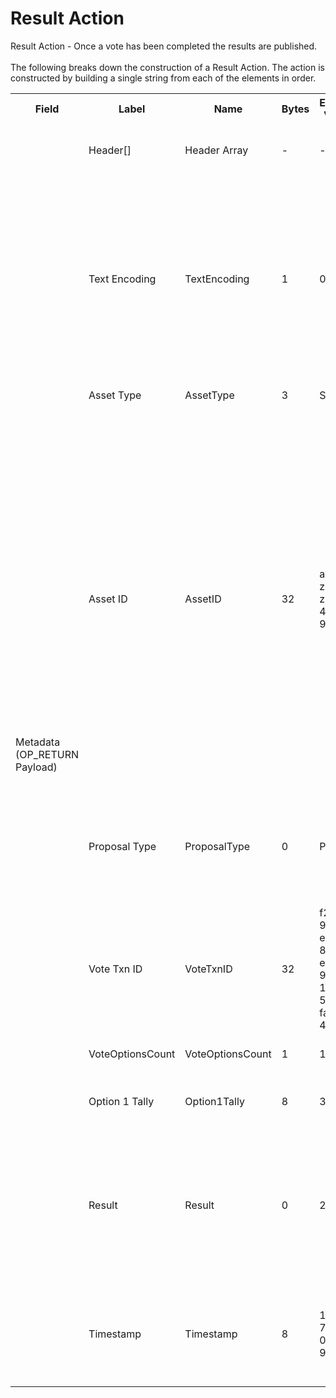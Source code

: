 
<html>
    <head>
        <link rel="stylesheet" href="css/style.css">
        <H1>Result Action</H1>
        <p>
        Result Action -  Once a vote has been completed the results are published.<br><br>
        The following breaks down the construction of a Result Action. The action is constructed by building a single string from each of the elements in order.
        </p>
    </head>
    <div class="ritz grid-container" dir="ltr">
        <body>
            <table class="waffle" cellspacing="0" cellpadding="0" table-layout=fixed width=100%>
                 <tr style='height:19px;'>
                    <th style="width:6%" class="s0">Field</th>
                       <th style="width:9%" class="s1">Label</th>
                    <th style="width:9%" class="s1">Name</th>
                    <th style="width:2%" class="s1">Bytes</th>
                    <th style="width:29%" class="s1">Example Values</th>
                    <th style="width:26%" class="s1">Comments</th>
                    <th style="width:5%" class="s1">Data Type</th>
                    <th style="width:14%" class="s2">Amendment Restrictions</th>
                </tr>
                <tr>
                    <td class="s5" rowspan="10">Metadata (OP_RETURN Payload)</td>
                    <td class="g6">Header[]</td>
                    <td class="g6">Header Array</td>
                    <td class="g6">-</td>
                    <td class="g6">-</td>
                    <td class="g6">Common header data for all messages</td>
                    <td class="g6">Header</td>
                    <td class="g7"></td>
                </tr>
                    <tr>
                    <td class="g10">Text Encoding</td>
                    <td class="g10">TextEncoding</td>
                    <td class="g10">1</td>
                    <td class="g10" style="word-break:break-all">0</td>
                    <td class="g10"> 0 = ASCII, 1 = UTF-8, 2 = UTF-16, 3 = Unicode.  Encoding applies to all 'text' data types. All 'string' types will always be encoded with ASCII.  Where string is selected, all fields will be ASCII.</td>
                    <td class="g10">uint8</td>
                    <td class="g11">Can be changed by Issuer or Operator at their discretion.</td>
                </tr>                <tr>
                    <td class="g10">Asset Type</td>
                    <td class="g10">AssetType</td>
                    <td class="g10">3</td>
                    <td class="g10" style="word-break:break-all">SHC</td>
                    <td class="g10">eg. Share, Bond, Ticket</td>
                    <td class="g10">string</td>
                    <td class="g11"></td>
                </tr>                <tr>
                    <td class="g10">Asset ID</td>
                    <td class="g10">AssetID</td>
                    <td class="g10">32</td>
                    <td class="g10" style="word-break:break-all">apm2qsznhks23z8d83u41s8019hyri3i</td>
                    <td class="g10">Randomly generated base58 string.  Each Asset ID should be unique.  However, a Asset ID is always linked to a Contract that is identified by the public address of the Contract wallet. The Asset Type can be the leading bytes - a convention - to make it easy to identify that it is a token by humans. If its a Contract vote then can be null.</td>
                    <td class="g10">string</td>
                    <td class="g11"></td>
                </tr>                <tr>
                    <td class="g10">Proposal Type</td>
                    <td class="g10">ProposalType</td>
                    <td class="g10">0</td>
                    <td class="g10" style="word-break:break-all">P</td>
                    <td class="g10">1-255. 0 is not valid. P - Proposal, Name of the subfield in Contract Formation or Asset Creation</td>
                    <td class="g10">nvarchar8</td>
                    <td class="g11"></td>
                </tr>                <tr>
                    <td class="g10">Vote Txn ID</td>
                    <td class="g10">VoteTxnID</td>
                    <td class="g10">32</td>
                    <td class="g10" style="word-break:break-all">f2318be9fb3f73e53a29868beae46b42911c2116f979a5d3284face90746cb37</td>
                    <td class="g10">Link to the Vote Action txn.</td>
                    <td class="g10">sha256</td>
                    <td class="g11"></td>
                </tr>                <tr>
                    <td class="g10">VoteOptionsCount</td>
                    <td class="g10">VoteOptionsCount</td>
                    <td class="g10">1</td>
                    <td class="g10" style="word-break:break-all">1</td>
                    <td class="g10">Number of Vote Options to follow.</td>
                    <td class="g10">uint8</td>
                    <td class="g11"></td>
                </tr>                <tr>
                    <td class="g10">Option 1 Tally</td>
                    <td class="g10">Option1Tally</td>
                    <td class="g10">8</td>
                    <td class="g10" style="word-break:break-all">3000</td>
                    <td class="g10">Number of valid votes counted for Option 1</td>
                    <td class="g10">uint64</td>
                    <td class="g11"></td>
                </tr>                <tr>
                    <td class="g10">Result</td>
                    <td class="g10">Result</td>
                    <td class="g10">0</td>
                    <td class="g10" style="word-break:break-all">2</td>
                    <td class="g10">Length 1-255 bytes. 0 is not valid. The Option with the most votes. In the event of a draw for 1st place, all winning options are listed. </td>
                    <td class="g10">nvarchar8</td>
                    <td class="g11"></td>
                </tr>                <tr>
                    <td class="g10">Timestamp</td>
                    <td class="g10">Timestamp</td>
                    <td class="g10">8</td>
                    <td class="g10" style="word-break:break-all">1551767413250187179</td>
                    <td class="g10">Timestamp in nanoseconds of when the smart contract created the action.</td>
                    <td class="g10">timestamp</td>
                    <td class="g11">Cannot be changed by issuer, operator. Smart contract controls.</td>
                </tr>
            </table>
        </body>
    </div>
</html>